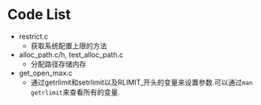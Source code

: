Code List
===============

* restrict.c
    * 获取系统配置上限的方法
* alloc\_path.c/h, test\_alloc\_path.c
    * 分配路径存储内存
* get\_open\_max.c
    * 通过getrlimit和setrlimit以及RLIMIT\_开头的变量来设置参数.可以通过`man getrlimit`来查看所有的变量.

